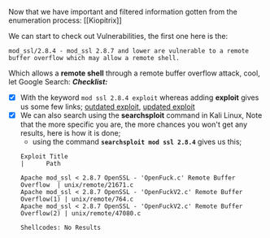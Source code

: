 Now that we have important and filtered information gotten from the enumeration process: [[Kiopitrix]]

We can start to check out Vulnerabilities, the first one here is the:
```
mod_ssl/2.8.4 - mod_ssl 2.8.7 and lower are vulnerable to a remote buffer overflow which may allow a remote shell.
```

Which allows a **remote shell** through a remote buffer overflow attack, cool, let Google Search:
***Checklist:***

- [x] With the keyword `mod ssl 2.8.4 exploit` whereas adding **exploit** gives us some few links; [outdated exploit](https://www.exploit-db.com/exploits/764), [updated exploit](https://github.com/heltonWernik/OpenLuck) 
- [x] We can also search using the **searchsploit** command in Kali Linux, Note that the more specific you are, the more chances you won't get any results, here is how it is done; 
	- using the command **`searchsploit mod ssl 2.8.4`** gives us this;
	```shell
	Exploit Title                                                         |      Path
	
	Apache mod_ssl < 2.8.7 OpenSSL - 'OpenFuck.c' Remote Buffer Overflow  | unix/remote/21671.c
	Apache mod_ssl < 2.8.7 OpenSSL - 'OpenFuckV2.c' Remote Buffer Overflow(1) | unix/remote/764.c
	Apache mod_ssl < 2.8.7 OpenSSL - 'OpenFuckV2.c' Remote Buffer Overflow(2) | unix/remote/47080.c
	
	Shellcodes: No Results
```
